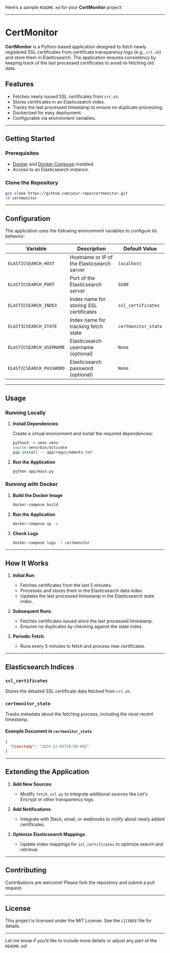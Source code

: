 Here’s a sample `README.md` for your **CertMonitor** project:

---

# CertMonitor

**CertMonitor** is a Python-based application designed to fetch newly registered SSL certificates from certificate transparency logs (e.g., `crt.sh`) and store them in Elasticsearch. The application ensures consistency by keeping track of the last processed certificates to avoid re-fetching old data.

## Features

- Fetches newly issued SSL certificates from `crt.sh`.
- Stores certificates in an Elasticsearch index.
- Tracks the last processed timestamp to ensure no duplicate processing.
- Dockerized for easy deployment.
- Configurable via environment variables.

---

## Getting Started

### Prerequisites

- [Docker](https://www.docker.com/) and [Docker Compose](https://docs.docker.com/compose/) installed.
- Access to an Elasticsearch instance.

### Clone the Repository

```bash
git clone https://github.com/your-repo/certmonitor.git
cd certmonitor
```

---

## Configuration

The application uses the following environment variables to configure its behavior:

| Variable                  | Description                                 | Default Value             |
|---------------------------|---------------------------------------------|---------------------------|
| `ELASTICSEARCH_HOST`      | Hostname or IP of the Elasticsearch server | `localhost`               |
| `ELASTICSEARCH_PORT`      | Port of the Elasticsearch server           | `9200`                    |
| `ELASTICSEARCH_INDEX`     | Index name for storing SSL certificates    | `ssl_certificates`        |
| `ELASTICSEARCH_STATE`     | Index name for tracking fetch state        | `certmonitor_state`       |
| `ELASTICSEARCH_USERNAME`  | Elasticsearch username (optional)          | `None`                    |
| `ELASTICSEARCH_PASSWORD`  | Elasticsearch password (optional)          | `None`                    |

---

## Usage

### Running Locally

1. **Install Dependencies**

   Create a virtual environment and install the required dependencies:

   ```bash
   python3 -m venv venv
   source venv/bin/activate
   pip install -r app/requirements.txt
   ```

2. **Run the Application**

   ```bash
   python app/main.py
   ```

### Running with Docker

1. **Build the Docker Image**

   ```bash
   docker-compose build
   ```

2. **Run the Application**

   ```bash
   docker-compose up -d
   ```

3. **Check Logs**

   ```bash
   docker-compose logs -f certmonitor
   ```

---

## How It Works

1. **Initial Run**:
   - Fetches certificates from the last 5 minutes.
   - Processes and stores them in the Elasticsearch data index.
   - Updates the last processed timestamp in the Elasticsearch state index.

2. **Subsequent Runs**:
   - Fetches certificates issued since the last processed timestamp.
   - Ensures no duplicates by checking against the state index.

3. **Periodic Fetch**:
   - Runs every 5 minutes to fetch and process new certificates.

---

## Elasticsearch Indices

### `ssl_certificates`
Stores the detailed SSL certificate data fetched from `crt.sh`.

### `certmonitor_state`
Tracks metadata about the fetching process, including the most recent timestamp.

#### Example Document in `certmonitor_state`
```json
{
  "timestamp": "2024-12-05T10:00:00Z"
}
```

---

## Extending the Application

1. **Add New Sources**:
   - Modify `fetch_ssl.py` to integrate additional sources like Let's Encrypt or other transparency logs.

2. **Add Notifications**:
   - Integrate with Slack, email, or webhooks to notify about newly added certificates.

3. **Optimize Elasticsearch Mappings**:
   - Update index mappings for `ssl_certificates` to optimize search and retrieval.

---

## Contributing

Contributions are welcome! Please fork the repository and submit a pull request.

---

## License

This project is licensed under the MIT License. See the `LICENSE` file for details.

---

Let me know if you’d like to include more details or adjust any part of the `README.md`!